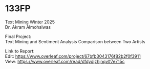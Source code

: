 # 133FP

Text Mining Winter 2025\
Dr. Akram Almohalwas

Final Project:\
Text Mining and Sentiment Analysis Comparison between Two Artists

Link to Report:\
Edit: https://www.overleaf.com/project/67bfb3043176f82b2f0f3911 \
View: https://www.overleaf.com/read/dfdydjzhjnqv#7e715c
